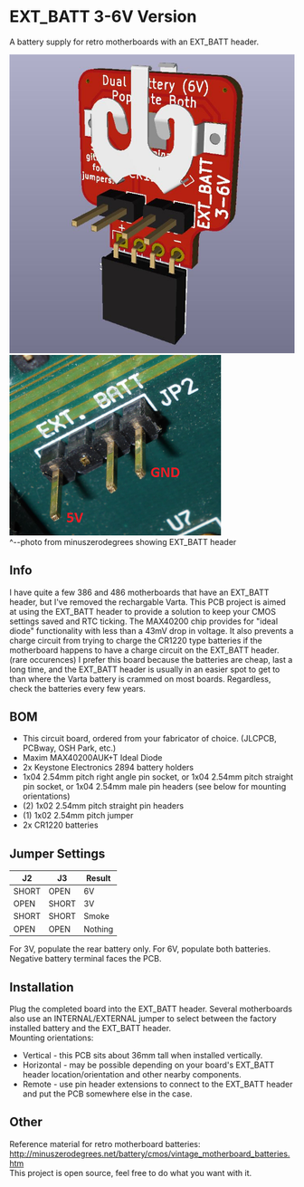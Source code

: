 # EXT_BATT 3-6V Version
A battery supply for retro motherboards with an EXT_BATT header.

![pic](pic.jpg)
\
![mobo](ext_batt.png)
\
^--photo from minuszerodegrees showing EXT_BATT header

## Info
I have quite a few 386 and 486 motherboards that have an EXT_BATT header, but I've removed the rechargable Varta. This PCB project is aimed at using the EXT_BATT header to provide a solution to keep your CMOS settings saved and RTC ticking. The MAX40200 chip provides for "ideal diode" functionality with less than a 43mV drop in voltage. It also prevents a charge circuit from trying to charge the CR1220 type batteries if the motherboard happens to have a charge circuit on the EXT_BATT header. (rare occurences) I prefer this board because the batteries are cheap, last a long time, and the EXT_BATT header is usually in an easier spot to get to than where the Varta battery is crammed on most boards. Regardless, check the batteries every few years.

## BOM
* This circuit board, ordered from your fabricator of choice. (JLCPCB, PCBway, OSH Park, etc.)
* Maxim MAX40200AUK+T Ideal Diode
* 2x Keystone Electronics 2894 battery holders
* 1x04 2.54mm pitch right angle pin socket, or 1x04 2.54mm pitch straight pin socket, or 1x04 2.54mm male pin headers (see below for mounting orientations)
* (2) 1x02 2.54mm pitch straight pin headers
* (1) 1x02 2.54mm pitch jumper
* 2x CR1220 batteries

## Jumper Settings

|   J2  | J3    | Result |
| ---   | ---   | ---    |
| SHORT | OPEN  | 6V |
| OPEN  | SHORT | 3V |
| SHORT | SHORT | Smoke |
| OPEN  | OPEN  | Nothing |

For 3V, populate the rear battery only. For 6V, populate both batteries. Negative battery terminal faces the PCB.

## Installation
Plug the completed board into the EXT_BATT header. Several motherboards also use an INTERNAL/EXTERNAL jumper to select between the factory installed battery and the EXT_BATT header.
\
Mounting orientations:
* Vertical - this PCB sits about 36mm tall when installed vertically. 
* Horizontal - may be possible depending on your board's EXT_BATT header location/orientation and other nearby components.
* Remote - use pin header extensions to connect to the EXT_BATT header and put the PCB somewhere else in the case.

## Other
Reference material for retro motherboard batteries: http://minuszerodegrees.net/battery/cmos/vintage_motherboard_batteries.htm
\
This project is open source, feel free to do what you want with it.
